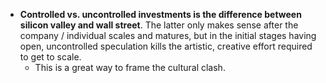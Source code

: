 - **Controlled vs. uncontrolled investments is the difference between silicon valley and wall street**. The latter only makes sense after the company / individual scales and matures, but in the initial stages having open, uncontrolled speculation kills the artistic, creative effort required to get to scale.
	- This is a great way to frame the cultural clash.